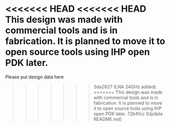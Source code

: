 <<<<<<< HEAD
<<<<<<< HEAD
This design was made with commercial tools and is in fabrication. It is planned to move it to open source tools using IHP open PDK later.
=======
Please put design data here
>>>>>>> 3da2627 (LNA 24GHz added)
=======
This design was made with commercial tools and is in fabrication. It is planned to move it to open source tools using IHP open PDK later.
>>>>>>> 72b4fcc (Update README.md)
